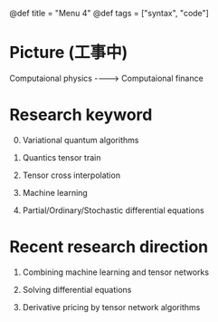 @def title = "Menu 4"
@def tags = ["syntax", "code"]


# Picture (工事中)

Computaional physics ----> Computaional finance 

# Research keyword

0. Variational quantum algorithms

1. Quantics tensor train

2. Tensor cross interpolation 

3. Machine learning 

4. Partial/Ordinary/Stochastic differential equations


# Recent research direction

1. Combining machine learning and tensor networks

2. Solving differential equations

3. Derivative pricing by tensor network algorithms




